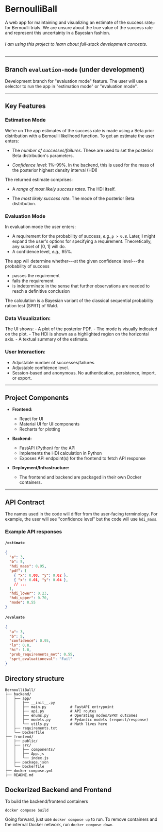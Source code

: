 # BernoulliBall

A web app for maintaining and visualizing an estimate of the success rate`p` for Bernoulli trials. We are unsure about the true value of the success rate and represent this uncertainty in a Bayesian fashion. 

###### I am using this project to learn about full-stack development concepts.

---

## Branch `evaluation-mode` (under development)

Development branch for "evaluation mode" feature. 
The user will use a selector to run the app in "estimation mode" or "evaluation mode".

---

## Key Features

### **Estimation Mode**

We're un
The app estimates of the success rate is made using a Beta prior distribution with a Bernoulli likelihood function. To get an estimate the user enters:

 - The *number of successes/failures*. These are used to set the posterior Beta distribution's parameters.

 - *Confidence level*: 1%–99%. In the backend, this is used for the mass of the posterior highest density interval (HDI)

The returned estimate comprises:

 - A *range of most likely success rates*. The HDI itself. 

 - The *most likely success rate*. The mode of the posterior Beta distribution.


### **Evaluation Mode**

In evaluation mode the user enters:

- A requirement for the probability of success, *e.g.*,`p > 0.8`. Later, I might expand the user's options for specifying a requirement. Theoretically, any subset of [0, 1] will do.
- A confidence level, *e.g.*, 95%. 

The app will determine whether---at the given confidence level---the probability of success 
- passes the requirement
- fails the requirement
- is indeterminate in the sense that further observations are needed to reach a definitive conclusion

The calculation is a Bayesian variant of the classical sequential probability ration test (SPRT) of Wald.


### **Data Visualization:**  
The UI shows:
	- A plot of the posterior PDF. 
	 - The mode is visually indicated on the plot.
	 - The HDI is shown as a highlighted region on the horizontal axis.
	- A textual summary of the estimate.

### **User Interaction:**  
   - Adjustable number of successes/failures.
   - Adjustable confidence level.
   - Session-based and anonymous. No authentication, persistence, import, or export.

---

## Project Components

- **Frontend:**
  - React for UI
  - Material UI for UI components
  - Recharts for plotting

- **Backend:**
  - FastAPI (Python) for the API
  - Implements the HDI calculation in Python
  - Exposes API endpoint(s) for the frontend to fetch API response

- **Deployment/Infrastructure:**
  - The frontend and backend are packaged in their own Docker containers.

---

## API Contract

The names used in the code will differ from the user-facing terminology. 
For example, the user will see "confidence level" but the code will use `hdi_mass`. 

### **Example API responses**

#### `/estimate`
 
```json
{
  "a": 3,
  "b": 5,
  "hdi_mass": 0.95,
  "pdf": [
    { "x": 0.00, "y": 0.02 },
    { "x": 0.01, "y": 0.04 },
    // ...
  ],
  "hdi_lower": 0.23,
  "hdi_upper": 0.70,
  "mode": 0.55
}
```


#### `/evaluate`

```json
{
  "a": 3,
  "b": 5,
  "confidence": 0.95,
  "lo": 0.8,
  "hi": 1.0,
  "prob_requirements_met": 0.55,
  "sprt_evaluationeval": "Fail"
}
```


## Directory structure 

```
BernoulliBall/
├── backend/
│   ├── app/
│   │   ├── __init__.py
│   │   ├── main.py           # FastAPI entrypoint
│   │   ├── api.py            # API routes
│   │   ├── enums.py          # Operating modes/SPRT outcomes
│   │   ├── models.py         # Pydantic models (request/response)
│   │   └── utils.py          # Math lives here
│   ├── requirements.txt
│   └── Dockerfile
├── frontend/
│   ├── public/
│   ├── src/
│   │   ├── components/
│   │   ├── App.js
│   │   └── index.js
│   ├── package.json
│   └── Dockerfile
├── docker-compose.yml
├── README.md
```

## Dockerized Backend and Frontend

To build the backend/frontend containers  
```shell
docker compose build
```

Going forward, just use `docker compose up` to run. To remove containers and the internal Docker network, run `docker compose down`.
